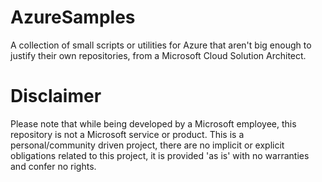 # AzureSamples
A collection of small scripts or utilities for Azure that aren't big enough to justify their own repositories, from a Microsoft Cloud Solution Architect.

# Disclaimer
Please note that while being developed by a Microsoft employee, this repository is not a Microsoft service or product. This is a personal/community driven project, there are no implicit or explicit obligations related to this project, it is provided 'as is' with no warranties and confer no rights.
